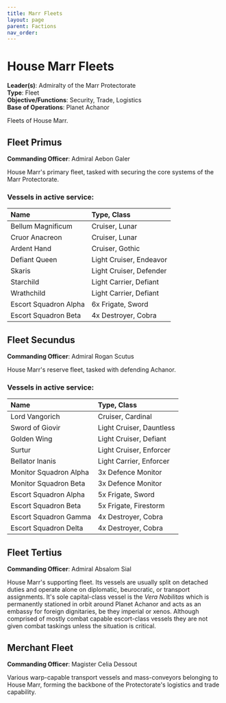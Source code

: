 ```yaml
---
title: Marr Fleets
layout: page
parent: Factions
nav_order: 
---
```

# House Marr Fleets
**Leader(s)**: Admiralty of the Marr Protectorate  
**Type**: Fleet  
**Objective/Functions**: Security, Trade, Logistics  
**Base of Operations**: Planet Achanor  

Fleets of House Marr.

## Fleet Primus
**Commanding Officer**: Admiral Aebon Galer  

House Marr's primary fleet, tasked with securing the core systems of the Marr Protectorate.

### Vessels in active service:

| Name          | Type, Class   |
| :------------ | :------------ |
| Bellum Magnificum | Cruiser, Lunar |
| Cruor Anacreon | Cruiser, Lunar |
| Ardent Hand | Cruiser, Gothic |
| Defiant Queen | Light Cruiser, Endeavor |
| Skaris | Light Cruiser, Defender |
| Starchild | Light Carrier, Defiant |
| Wrathchild | Light Carrier, Defiant |
| Escort Squadron Alpha | 6x Frigate, Sword |
| Escort Squadron Beta | 4x Destroyer, Cobra |

## Fleet Secundus
**Commanding Officer**: Admiral Rogan Scutus  

House Marr's reserve fleet, tasked with defending Achanor.

### Vessels in active service:

| Name          | Type, Class   |
| :------------ | :------------ |
| Lord Vangorich | Cruiser, Cardinal |
| Sword of Giovir | Light Cruiser, Dauntless |
| Golden Wing | Light Cruiser, Defiant |
| Surtur | Light Cruiser, Enforcer |
| Bellator Inanis | Light Carrier, Enforcer |
| Monitor Squadron Alpha | 3x Defence Monitor |
| Monitor Squadron Beta | 3x Defence Monitor |
| Escort Squadron Alpha | 5x Frigate, Sword |
| Escort Squadron Beta | 5x Frigate, Firestorm |
| Escort Squadron Gamma | 4x Destroyer, Cobra |
| Escort Squadron Delta | 4x Destroyer, Cobra |

## Fleet Tertius
**Commanding Officer**: Admiral Absalom Sial  

House Marr's supporting fleet. Its vessels are usually split on detached duties and operate alone on diplomatic, beurocratic, or transport assignments. It's sole capital-class vessel is the *Vera Nobilitas* which is permanently stationed in orbit around Planet Achanor and acts as an embassy for foreign dignitaries, be they imperial or xenos. Although comprised of mostly combat capable escort-class vessels they are not given combat taskings unless the situation is critical.

## Merchant Fleet
**Commanding Officer**: Magister Celia Dessout  

Various warp-capable transport vessels and mass-conveyors belonging to House Marr, forming the backbone of the Protectorate's logistics and trade capability.